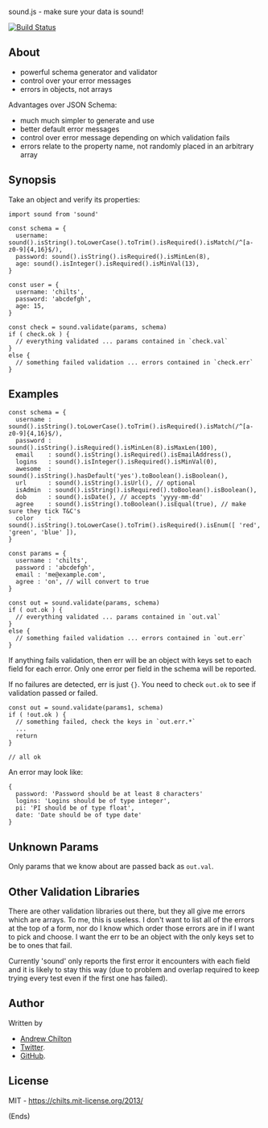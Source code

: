 sound.js - make sure your data is sound!

[![Build Status](https://travis-ci.org/chilts/sound.png?branch=master)](https://travis-ci.org/chilts/sound)

## About ##

* powerful schema generator and validator
* control over your error messages
* errors in objects, not arrays

Advantages over JSON Schema:

* much much simpler to generate and use
* better default error messages
* control over error message depending on which validation fails
* errors relate to the property name, not randomly placed in an arbitrary array

## Synopsis ##

Take an object and verify its properties:

```
import sound from 'sound'

const schema = {
  username: sound().isString().toLowerCase().toTrim().isRequired().isMatch(/^[a-z0-9]{4,16}$/),
  password: sound().isString().isRequired().isMinLen(8),
  age: sound().isInteger().isRequired().isMinVal(13),
}

const user = {
  username: 'chilts',
  password: 'abcdefgh',
  age: 15,
}

const check = sound.validate(params, schema)
if ( check.ok ) {
  // everything validated ... params contained in `check.val`
}
else {
  // something failed validation ... errors contained in `check.err`
}
```

## Examples ##

```
const schema = {
  username : sound().isString().toLowerCase().toTrim().isRequired().isMatch(/^[a-z0-9]{4,16}$/),
  password : sound().isString().isRequired().isMinLen(8).isMaxLen(100),
  email    : sound().isString().isRequired().isEmailAddress(),
  logins   : sound().isInteger().isRequired().isMinVal(0),
  awesome  : sound().isString().hasDefault('yes').toBoolean().isBoolean(),
  url      : sound().isString().isUrl(), // optional
  isAdmin  : sound().isString().isRequired().toBoolean().isBoolean(),
  dob      : sound().isDate(), // accepts 'yyyy-mm-dd'
  agree    : sound().isString().toBoolean().isEqual(true), // make sure they tick T&C's
  color    : sound().isString().toLowerCase().toTrim().isRequired().isEnum([ 'red', 'green', 'blue' ]),
}

const params = {
  username : 'chilts',
  password : 'abcdefgh',
  email : 'me@example.com',
  agree : 'on', // will convert to true
}

const out = sound.validate(params, schema)
if ( out.ok ) {
  // everything validated ... params contained in `out.val`
}
else {
  // something failed validation ... errors contained in `out.err`
}
```

If anything fails validation, then err will be an object with keys set to each field for each error. Only one error per
field in the schema will be reported.

If no failures are detected, err is just `{}`. You need to check `out.ok` to see if validation passed or failed.

```
const out = sound.validate(params1, schema)
if ( !out.ok ) {
  // something failed, check the keys in `out.err.*`
  ...
  return
}

// all ok
```

An error may look like:

```
{
  password: 'Password should be at least 8 characters'
  logins: 'Logins should be of type integer',
  pi: 'PI should be of type float',
  date: 'Date should be of type date'
}
```

## Unknown Params ##

Only params that we know about are passed back as `out.val`.

## Other Validation Libraries ##

There are other validation libraries out there, but they all give me errors which are arrays. To me, this is useless. I
don't want to list all of the errors at the top of a form, nor do I know which order those errors are in if I want to
pick and choose. I want the err to be an object with the only keys set to be to ones that fail.

Currently 'sound' only reports the first error it encounters with each field and it is likely to stay this way (due to
problem and overlap required to keep trying every test even if the first one has failed).

## Author ##

Written by

* [Andrew Chilton](https://chilts.org/)
* [Twitter](https://twitter.com/andychilton).
* [GitHub](https://github.com/chilts).

## License ##

MIT - https://chilts.mit-license.org/2013/

(Ends)
